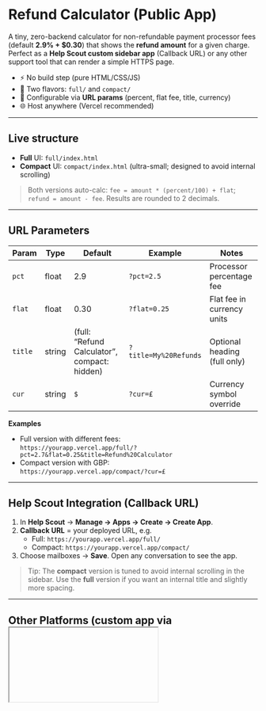 # Refund Calculator (Public App)

A tiny, zero-backend calculator for non-refundable payment processor fees
(default **2.9% + $0.30**) that shows the **refund amount** for a given charge.
Perfect as a **Help Scout custom sidebar app** (Callback URL) or any other
support tool that can render a simple HTTPS page.

- ⚡ No build step (pure HTML/CSS/JS)
- 🧩 Two flavors: `full/` and `compact/`
- 🔧 Configurable via **URL params** (percent, flat fee, title, currency)
- 🌐 Host anywhere (Vercel recommended)

---

## Live structure

- **Full** UI: `full/index.html`  
- **Compact** UI: `compact/index.html` (ultra-small; designed to avoid internal scrolling)

> Both versions auto-calc: `fee = amount * (percent/100) + flat`;  
> `refund = amount - fee`. Results are rounded to 2 decimals.

---

## URL Parameters

| Param     | Type   | Default | Example                 | Notes                          |
|----------|--------|---------|-------------------------|--------------------------------|
| `pct`    | float  | 2.9     | `?pct=2.5`              | Processor percentage fee       |
| `flat`   | float  | 0.30    | `?flat=0.25`            | Flat fee in currency units     |
| `title`  | string | (full: “Refund Calculator”, compact: hidden) | `?title=My%20Refunds` | Optional heading (full only)  |
| `cur`    | string | `$`     | `?cur=£`                | Currency symbol override       |

**Examples**
- Full version with different fees:  
  `https://yourapp.vercel.app/full/?pct=2.7&flat=0.25&title=Refund%20Calculator`
- Compact version with GBP:  
  `https://yourapp.vercel.app/compact/?cur=£`

---

## Help Scout Integration (Callback URL)

1. In **Help Scout** → **Manage → Apps → Create → Create App**.
2. **Callback URL** = your deployed URL, e.g.  
   - Full: `https://yourapp.vercel.app/full/`  
   - Compact: `https://yourapp.vercel.app/compact/`
3. Choose mailboxes → **Save**. Open any conversation to see the app.

> Tip: The **compact** version is tuned to avoid internal scrolling in the sidebar.
> Use the **full** version if you want an internal title and slightly more spacing.

---

## Other Platforms (custom app via <iframe>)

Most help desks/crm tools let you embed an HTTPS URL as a sidebar panel.

```html
<iframe
  src="https://yourapp.vercel.app/compact/?pct=2.9&flat=0.30&cur=$"
  title="Refund Calculator"
  style="width:100%; border:0; height:200px;"
  loading="lazy"
></iframe>
